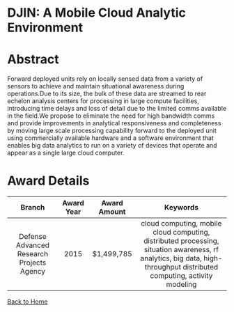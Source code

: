 
DJIN: A Mobile Cloud Analytic Environment
=========================================

# Abstract


Forward deployed units rely on locally sensed data from a variety of sensors to achieve and maintain situational awareness during operations.Due to its size, the bulk of these data are streamed to rear echelon analysis centers for processing in large compute facilities, introducing time delays and loss of detail due to the limited comms available in the field.We propose to eliminate the need for high bandwidth comms and provide improvements in analytical responsiveness and completeness by moving large scale processing capability forward to the deployed unit using commercially available hardware and a software environment that enables big data analytics to run on a variety of devices that operate and appear as a single large cloud computer.  

# Award Details

|Branch|Award Year|Award Amount|Keywords|
| :---: | :---: | :---: | :---: |
|Defense Advanced Research Projects Agency|2015|$1,499,785|cloud computing, mobile cloud computing, distributed processing, situation awareness, rf analytics, big data, high-throughput distributed computing, activity modeling|
  
  


[Back to Home](https://github.com/chrischow/dod_sbir_awards#1207)